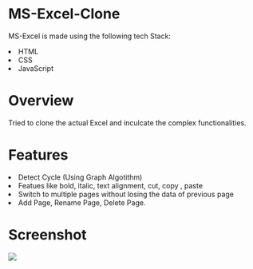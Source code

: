 # MS-Excel-Clone
MS-Excel is made using the following tech Stack:
  <li> HTML
  <li> CSS
  <li> JavaScript

# Overview
Tried to clone the actual Excel and inculcate the complex functionalities.

# Features
<li> Detect Cycle (Using Graph Algotithm)
<li> Featues like bold, italic, text alignment, cut, copy , paste
<li> Switch to multiple pages without losing the data of previous page
<li> Add Page, Rename Page, Delete Page.

# Screenshot
![](https://github.com/rudrasinghapps/MS-Excel-Clone/blob/main/Excel%20Clone.png)
